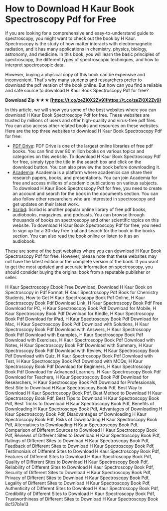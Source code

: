# How to Download H Kaur Book Spectroscopy Pdf for Free
 
If you are looking for a comprehensive and easy-to-understand guide to spectroscopy, you might want to check out the book by H Kaur. Spectroscopy is the study of how matter interacts with electromagnetic radiation, and it has many applications in chemistry, physics, biology, astronomy, and medicine. In this book, you will learn the basic principles of spectroscopy, the different types of spectroscopic techniques, and how to interpret spectroscopic data.
 
However, buying a physical copy of this book can be expensive and inconvenient. That's why many students and researchers prefer to download the pdf version of the book online. But how can you find a reliable and safe source to download H Kaur Book Spectroscopy Pdf for free?
 
**Download Zip ★★★ [https://t.co/zeZI0X2Zv9](https://t.co/zeZI0X2Zv9)**


 
In this article, we will show you some of the best websites where you can download H Kaur Book Spectroscopy Pdf for free. These websites are trusted by millions of users and offer high-quality and virus-free pdf files. You can also access other related books and resources on these websites. Here are the top three websites to download H Kaur Book Spectroscopy Pdf for free:
 
- [PDF Drive](https://www.pdfdrive.com/h-kaur-book-spectroscopy-pdf-downloadl-e.html): PDF Drive is one of the largest online libraries of free pdf books. You can find over 80 million books on various topics and categories on this website. To download H Kaur Book Spectroscopy Pdf for free, simply type the title in the search box and click on the download button. You can also preview the book before downloading it.
- [Academia](https://www.academia.edu/Documents/in/H_Kaur_Book_Spectroscopy_Pdf_Downloadl): Academia is a platform where academics can share their research papers, books, and presentations. You can join Academia for free and access millions of academic publications on various subjects. To download H Kaur Book Spectroscopy Pdf for free, you need to create an account and search for the book in the documents section. You can also follow other researchers who are interested in spectroscopy and get updates on their latest work.
- [Scribd](https://www.scribd.com/search?query=H+Kaur+Book+Spectroscopy+Pdf+Downloadl): Scribd is another popular online library of free pdf books, audiobooks, magazines, and podcasts. You can browse through thousands of books on spectroscopy and other scientific topics on this website. To download H Kaur Book Spectroscopy Pdf for free, you need to sign up for a 30-day free trial and search for the book in the books section. You can also read the book online or listen to it as an audiobook.

These are some of the best websites where you can download H Kaur Book Spectroscopy Pdf for free. However, please note that these websites may not have the latest edition or the complete version of the book. If you want to get the most updated and accurate information on spectroscopy, you should consider buying the original book from a reputable publisher or seller.
 
H Kaur Spectroscopy Ebook Free Download,  Download H Kaur Book on Spectroscopy in Pdf Format,  H Kaur Spectroscopy Pdf Book for Chemistry Students,  How to Get H Kaur Spectroscopy Book Pdf Online,  H Kaur Spectroscopy Book Pdf Download Link,  H Kaur Spectroscopy Book Pdf Free Download for PC,  H Kaur Spectroscopy Book Pdf Download for Mobile,  H Kaur Spectroscopy Book Pdf Download for Kindle,  H Kaur Spectroscopy Book Pdf Download for iPad,  H Kaur Spectroscopy Book Pdf Download for Mac,  H Kaur Spectroscopy Book Pdf Download with Solutions,  H Kaur Spectroscopy Book Pdf Download with Answers,  H Kaur Spectroscopy Book Pdf Download with Examples,  H Kaur Spectroscopy Book Pdf Download with Exercises,  H Kaur Spectroscopy Book Pdf Download with Notes,  H Kaur Spectroscopy Book Pdf Download with Summary,  H Kaur Spectroscopy Book Pdf Download with Review,  H Kaur Spectroscopy Book Pdf Download with Quiz,  H Kaur Spectroscopy Book Pdf Download with Test,  H Kaur Spectroscopy Book Pdf Download with MCQs,  H Kaur Spectroscopy Book Pdf Download for Beginners,  H Kaur Spectroscopy Book Pdf Download for Advanced Learners,  H Kaur Spectroscopy Book Pdf Download for Teachers,  H Kaur Spectroscopy Book Pdf Download for Researchers,  H Kaur Spectroscopy Book Pdf Download for Professionals,  Best Site to Download H Kaur Spectroscopy Book Pdf,  Best Way to Download H Kaur Spectroscopy Book Pdf,  Best Method to Download H Kaur Spectroscopy Book Pdf,  Best Tips to Download H Kaur Spectroscopy Book Pdf,  Best Tricks to Download H Kaur Spectroscopy Book Pdf,  Benefits of Downloading H Kaur Spectroscopy Book Pdf,  Advantages of Downloading H Kaur Spectroscopy Book Pdf,  Disadvantages of Downloading H Kaur Spectroscopy Book Pdf,  Risks of Downloading H Kaur Spectroscopy Book Pdf,  Alternatives to Downloading H Kaur Spectroscopy Book Pdf,  Comparison of Different Sources to Download H Kaur Spectroscopy Book Pdf,  Reviews of Different Sites to Download H Kaur Spectroscopy Book Pdf,  Ratings of Different Sites to Download H Kaur Spectroscopy Book Pdf,  Feedback of Different Sites to Download H Kaur Spectroscopy Book Pdf,  Testimonials of Different Sites to Download H Kaur Spectroscopy Book Pdf,  Features of Different Sites to Download H Kaur Spectroscopy Book Pdf,  Quality of Different Sites to Download H Kaur Spectroscopy Book Pdf,  Reliability of Different Sites to Download H Kaur Spectroscopy Book Pdf,  Security of Different Sites to Download H Kaur Spectroscopy Book Pdf,  Privacy of Different Sites to Download H Kaur Spectroscopy Book Pdf,  Legality of Different Sites to Download H Kaur Spectroscopy Book Pdf,  Authenticity of Different Sites to Download H Kaur Spectroscopy Book Pdf,  Credibility of Different Sites to Download H Kaur Spectroscopy Book Pdf,  Trustworthiness of Different Sites to Download H Kaur Spectroscopy Book
 8cf37b1e13
 
